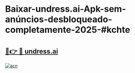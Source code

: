 # Baixar-undress.ai-Apk-sem-anúncios-desbloqueado-completamente-2025-#kchte

# <h2><a href="https://ainizakaria.my?title=undress.ai&ref=24M">🔗👉 🔴 undress.ai</a></h2>

[![acn](https://github.com/user-attachments/assets/0f9c940e-d8b0-45ae-aac7-cd30a18b3e1c)](https://ainizakaria.my?title=undress.ai&ref=24M)

